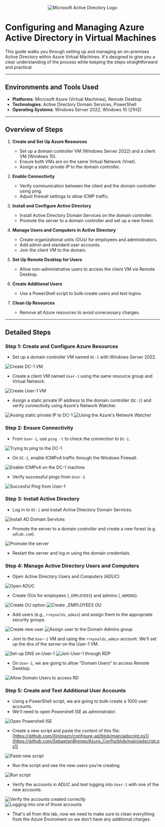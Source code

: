 <p align="center">
<img src="https://i.imgur.com/pU5A58S.png" alt="Microsoft Active Directory Logo"/>
</p>

# Configuring and Managing Azure Active Directory in Virtual Machines

This guide walks you through setting up and managing an on-premises Active Directory within Azure Virtual Machines. It's designed to give you a clear understanding of the process while keeping the steps straightforward and practical.

---

## Environments and Tools Used

- **Platforms**: Microsoft Azure (Virtual Machines), Remote Desktop
- **Technologies**: Active Directory Domain Services, PowerShell
- **Operating Systems**: Windows Server 2022, Windows 10 (21H2)

---

## Overview of Steps

1. **Create and Set Up Azure Resources**
   - Set up a domain controller VM (Windows Server 2022) and a client VM (Windows 10).
   - Ensure both VMs are on the same Virtual Network (Vnet).
   - Assign a static private IP to the domain controller.

2. **Enable Connectivity**
   - Verify communication between the client and the domain controller using ping.
   - Adjust firewall settings to allow ICMP traffic.

3. **Install and Configure Active Directory**
   - Install Active Directory Domain Services on the domain controller.
   - Promote the server to a domain controller and set up a new forest.

4. **Manage Users and Computers in Active Directory**
   - Create organizational units (OUs) for employees and administrators.
   - Add admin and standard user accounts.
   - Join the client VM to the domain.

5. **Set Up Remote Desktop for Users**
   - Allow non-administrative users to access the client VM via Remote Desktop.

6. **Create Additional Users**
   - Use a PowerShell script to bulk-create users and test logins.

7. **Clean Up Resources**
   - Remove all Azure resources to avoid unnecessary charges.

---

## Detailed Steps

### Step 1: Create and Configure Azure Resources
- Set up a domain controller VM named `DC-1` with Windows Server 2022.
<img src="https://i.imgur.com/2Wn7spd.png" alt="Create DC-1 VM"/>

- Create a client VM named `User-1` using the same resource group and Virtual Network.
<img src="https://i.imgur.com/dhAuo5O.png" alt="Create User-1 VM">

- Assign a static private IP address to the domain controller (`DC-1`) and verify connectivity using Azure's Network Watcher.
<img src="https://i.imgur.com/SSmlDvD.png" alt="Assing static private IP to DC-1">
<img src="https://i.imgur.com/rlioW0G.png" alt="Using the Azure's Network Watcher">

### Step 2: Ensure Connectivity
- From `User-1`, use `ping -t` to check the connection to `DC-1`.
<img src="https://i.imgur.com/piArwbf.png" alt="Trying to ping to the DC-1">

- On `DC-1`, enable ICMPv4 traffic through the Windows Firewall.
<img src="https://i.imgur.com/TXNIW9G.png" alt="Enable ICMPv4 on the DC-1 machine">

- Verify successful pings from `User-1`.
<img src="https://i.imgur.com/d1mSzRb.png" alt="Succesful Ping from User-1">

### Step 3: Install Active Directory
- Log in to `DC-1` and install Active Directory Domain Services.
<img src="https://i.imgur.com/m8ccDnF.png" alt="Install AD Domain Services">

- Promote the server to a domain controller and create a new forest (e.g. `adlab.com`).
<img src="https://i.imgur.com/jkGnPP2.png" alt="Promote the server">

- Restart the server and log in using the domain credentials.

### Step 4: Manage Active Directory Users and Computers
- Open Active Directory Users and Computers (ADUC).
<img src="https://i.imgur.com/H5Dm99M.png" alt="Open ADUC">

- Create OUs for employees (`_EMPLOYEES`) and admins (`_ADMINS`).
<img src="https://i.imgur.com/L2xMPmY.png?1" alt="Create OU option">
<img src="https://i.imgur.com/yeOWl74.png" alt="Create _EMPLOYEES OU">

- Add users (e.g., `rreynolds_admin`) and assign them to the appropriate security groups.
<img src="https://i.imgur.com/Rrl87np.png" alt="Create new user">
<img src="https://i.imgur.com/Qe0ba9j.png" alt="Assign user to the Domain Admins group">

- Join to the `User-1` VM and using the `rreynolds_admin` account.
We'll set up the dns of the server on the User-1 VM.
<img src="https://i.imgur.com/T4wxMBk.png" alt="Set-up DNS on User-1">
<img src="https://i.imgur.com/deMxtZo.png" alt="Join User-1 through RDP">

- On `User-1`, we are going to allow "Domain Users" to access Remote Desktop.
<img src="https://i.imgur.com/5DYC074.png" alt="Allow Domain Users to access RD">

### Step 5: Create and Test Additional User Accounts
- Using a PowerShell script, we are going to bulk-create a 1000 user accounts.
- We'll need to open Powershell ISE as administrator.
<img src="https://i.imgur.com/aUSHKqi.png" alt="Open Powershell ISE">

- Create a new script and paste the content of this file: [https://github.com/Xinloiazn/configure-ad/blob/main/adscript.ps1](https://github.com/SebastianBrenes/Azure_Config/blob/main/adscript.ps1)
<img src="https://i.imgur.com/t9xmQly.png" alt="Paste new script">

- Run the script and see the new users you're creating.
<img src="https://i.imgur.com/g8xmZnH.png" alt="Run script">


- Verify the accounts in ADUC and test logging into `User-1` with one of the new accounts.
<img src="https://i.imgur.com/8pGMLco.png" alt="Verify the accounts created correctly">
<img src="https://i.imgur.com/SHWyTxY.png" alt="Logging into one of those accounts">

- That's all from this lab, now we need to make sure to clean everything from the Azure Enviroment so we don't have any additional charges. 
